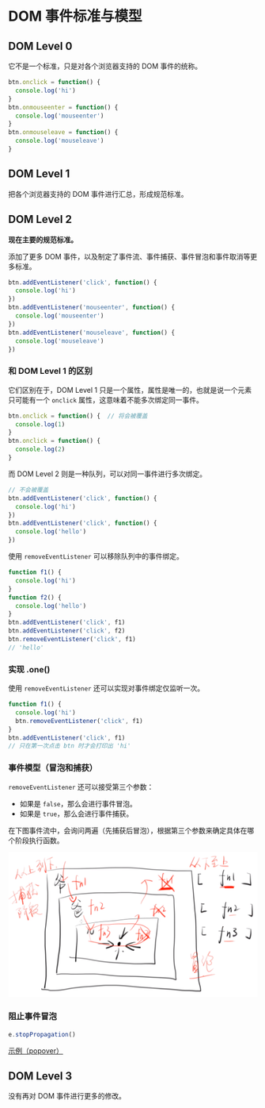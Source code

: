 # DOM 事件标准与模型

## DOM Level 0

它不是一个标准，只是对各个浏览器支持的 DOM 事件的统称。

```javascript
btn.onclick = function() {
  console.log('hi')
}
btn.onmouseenter = function() {
  console.log('mouseenter')
}
btn.onmouseleave = function() {
  console.log('mouseleave')
}
```


## DOM Level 1

把各个浏览器支持的 DOM 事件进行汇总，形成规范标准。


## DOM Level 2

**现在主要的规范标准。**

添加了更多 DOM 事件，以及制定了事件流、事件捕获、事件冒泡和事件取消等更多标准。

```javascript
btn.addEventListener('click', function() {
  console.log('hi')
})
btn.addEventListener('mouseenter', function() {
  console.log('mouseenter')
})
btn.addEventListener('mouseleave', function() {
  console.log('mouseleave')
})
```

### 和 DOM Level 1 的区别

它们区别在于，DOM Level 1 只是一个属性，属性是唯一的，也就是说一个元素只可能有一个 `onclick` 属性，这意味着不能多次绑定同一事件。

```javascript
btn.onclick = function() {  // 将会被覆盖
  console.log(1)
}
btn.onclick = function() {
  console.log(2)
}
```

而 DOM Level 2 则是一种队列，可以对同一事件进行多次绑定。

```javascript
// 不会被覆盖
btn.addEventListener('click', function() {
  console.log('hi')
})
btn.addEventListener('click', function() {
  console.log('hello')
})
```

使用 `removeEventListener` 可以移除队列中的事件绑定。

```javascript
function f1() {
  console.log('hi')
}
function f2() {
  console.log('hello')
}
btn.addEventListener('click', f1)
btn.addEventListener('click', f2)
btn.removeEventListener('click', f1)
// 'hello'
```

### 实现 .one()

使用 `removeEventListener` 还可以实现对事件绑定仅监听一次。

```javascript
function f1() {
  console.log('hi')
  btn.removeEventListener('click', f1)
}
btn.addEventListener('click', f1)
// 只在第一次点击 btn 时才会打印出 'hi'
```

### 事件模型（冒泡和捕获）

`removeEventListener` 还可以接受第三个参数：

- 如果是 `false`，那么会进行事件冒泡。
- 如果是 `true`，那么会进行事件捕获。

在下图事件流中，会询问两遍（先捕获后冒泡），根据第三个参数来确定具体在哪个阶段执行函数。

![event_model](./images/event_model.jpg)

### 阻止事件冒泡

```javascript
e.stopPropagation()
```

[示例（popover）](https://github.com/JinChengJoker/stopPropagation-demo)


## DOM Level 3

没有再对 DOM 事件进行更多的修改。